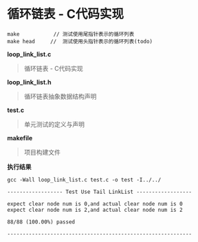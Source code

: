 # 循环链表 - C代码实现
```
make           // 测试使用尾指针表示的循环列表
make head     //  测试使用头指针表示的循环列表(todo)
```

**loop_link_list.c**
> 循环链表 - C代码实现

**loop_link_list.h**
> 循环链表抽象数据结构声明

**test.c**
> 单元测试的定义与声明

**makefile**
> 项目构建文件

**执行结果**
```
gcc -Wall loop_link_list.c test.c -o test -I../../

------------------ Test Use Tail LinkList ------------------

expect clear node num is 0,and actual clear node num is 0
expect clear node num is 2,and actual clear node num is 2

88/88 (100.00%) passed

------------------------------------------------------------
```